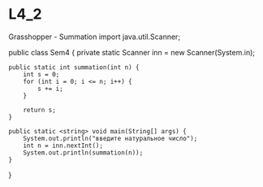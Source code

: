 # L4_2
Grasshopper - Summation
import java.util.Scanner;

public class Sem4 {
    private static Scanner inn = new Scanner(System.in);

    public static int summation(int n) {
        int s = 0;
        for (int i = 0; i <= n; i++) {
            s += i;
        }

        return s;
    }

    public static <string> void main(String[] args) {
        System.out.println("введите натуральное чиcло");
        int n = inn.nextInt();
        System.out.println(summation(n));
    }
}
